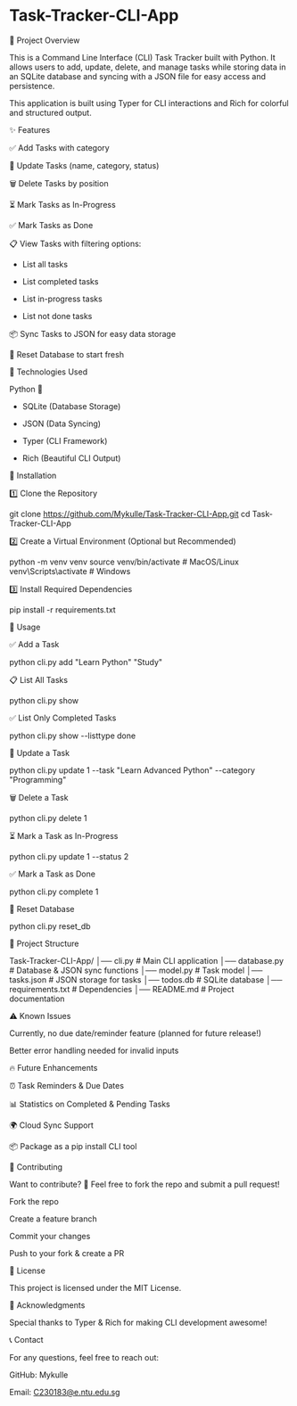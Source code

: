 # Task-Tracker-CLI-App
📌 Project Overview

This is a Command Line Interface (CLI) Task Tracker built with Python. It allows users to add, update, delete, and manage tasks while storing data in an SQLite database and syncing with a JSON file for easy access and persistence.

This application is built using Typer for CLI interactions and Rich for colorful and structured output.

✨ Features

✅ Add Tasks with category

🔄 Update Tasks (name, category, status)

🗑️ Delete Tasks by position

⏳ Mark Tasks as In-Progress

✅ Mark Tasks as Done

📋 View Tasks with filtering options:

- List all tasks

- List completed tasks

- List in-progress tasks

- List not done tasks

📦 Sync Tasks to JSON for easy data storage

🔄 Reset Database to start fresh

🚀 Technologies Used

Python 🐍

- SQLite (Database Storage)

- JSON (Data Syncing)

- Typer (CLI Framework)

- Rich (Beautiful CLI Output)

🔧 Installation

1️⃣ Clone the Repository

git clone https://github.com/Mykulle/Task-Tracker-CLI-App.git
cd Task-Tracker-CLI-App

2️⃣ Create a Virtual Environment (Optional but Recommended)

python -m venv venv
source venv/bin/activate  # MacOS/Linux
venv\Scripts\activate    # Windows

3️⃣ Install Required Dependencies

pip install -r requirements.txt

📜 Usage

✅ Add a Task

python cli.py add "Learn Python" "Study"

📋 List All Tasks

python cli.py show

✅ List Only Completed Tasks

python cli.py show --listtype done

🔄 Update a Task

python cli.py update 1 --task "Learn Advanced Python" --category "Programming"

🗑️ Delete a Task

python cli.py delete 1

⏳ Mark a Task as In-Progress

python cli.py update 1 --status 2

✅ Mark a Task as Done

python cli.py complete 1

🔄 Reset Database

python cli.py reset_db

📂 Project Structure

Task-Tracker-CLI-App/
│── cli.py               # Main CLI application
│── database.py          # Database & JSON sync functions
│── model.py             # Task model
│── tasks.json           # JSON storage for tasks
│── todos.db             # SQLite database
│── requirements.txt     # Dependencies
│── README.md            # Project documentation

⚠️ Known Issues

Currently, no due date/reminder feature (planned for future release!)

Better error handling needed for invalid inputs

🔥 Future Enhancements

⏰ Task Reminders & Due Dates

📊 Statistics on Completed & Pending Tasks

🌍 Cloud Sync Support

📦 Package as a pip install CLI tool

🎯 Contributing

Want to contribute? 🚀 Feel free to fork the repo and submit a pull request!

Fork the repo

Create a feature branch

Commit your changes

Push to your fork & create a PR

📜 License

This project is licensed under the MIT License.

🤝 Acknowledgments

Special thanks to Typer & Rich for making CLI development awesome!

📞 Contact

For any questions, feel free to reach out:

GitHub: Mykulle

Email: C230183@e.ntu.edu.sg


